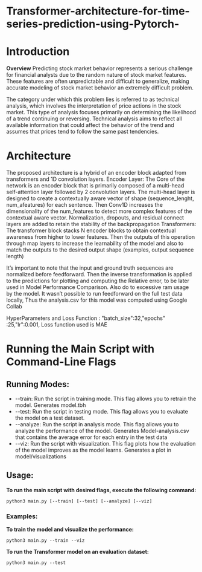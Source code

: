 # Transformer-architecture-for-time-series-prediction-using-Pytorch-

 # **Introduction**
 **Overview**
Predicting stock market behavior represents a serious challenge for financial analysts due to the random nature of stock market features. These features are often unpredictable and difficult to generalize, making accurate modeling of stock market behavior an extremely difficult problem.

The category under which this problem lies is referred to as technical analysis, which involves the interpretation of price actions in the stock market. This type of analysis focuses primarily on determining the likelihood of a trend continuing or reversing. Technical analysis aims to reflect all available information that could affect the behavior of the trend and assumes that prices tend to follow the same past tendencies. 


# **Architecture**

The proposed architecture is a hybrid of an encoder block adapted from transformers and 1D convolution layers. 
Encoder Layer:
The Core of the network is an encoder block that is primarily composed of a multi-head self-attention layer followed by 2 convolution layers. The multi-head layer is designed to create a contextually aware vector of shape (sequence_lenght, num_afeatures) for each sentence. Then Conv1D increases the dimensionality of the num_features to detect more complex features of the contextual aware vector. Normalization, dropouts, and residual connect layers are added to retain the stability of the backpropagation 
Transformers:
The transformer block stacks N encoder blocks to obtain contextual awareness from higher to lower features. Then the outputs of this operation through map layers to increase the learnability of the model and also to match the outputs to the desired output shape (examples, output sequence length) 

It’s important to note that the input and ground truth sequences are normalized before feedforward. Then the inverse transformation is applied to the predictions for plotting and computing the Relative error, to be later used in Model Performance Comparison. Also do to excessive ram usage by the model. It wasn’t possible to run feedforward on the full test data locally, Thus  the analysis.csv for this model was computed using Google Collab

HyperParameters and Loss Function :
"batch_size":32,"epochs" :25,"lr":0.001, Loss function used is MAE



# **Running the Main Script with Command-Line Flags**
## Running Modes:
* --train: Run the script in training mode. This flag allows you to retrain the model.
Generates model.tbh
* --test: Run the script in testing mode. This flag allows you to evaluate the model on a test dataset.
* --analyze: Run the script in analysis mode. This flag allows you to analyze the performance of the model.
Generates Model-analysis.csv that contains the average error for each entry in the test data 
* --viz: Run the script with visualization. This flag plots how the evaluation of the model improves as the model learns.
Generates a plot in model/visualizations



## Usage:
**To run the main script with desired flags, execute the following command:**

```
python3 main.py [--train] [--test] [--analyze] [--viz] 
```
### **Examples**:

**To train the model and visualize the performance:**
```
python3 main.py --train --viz
```

**To run the Transformer model on an evaluation dataset:**
```
python3 main.py --test
```
